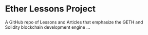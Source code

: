 # Ether Lessons Project

A GitHub repo of Lessons and Articles that emphasize the GETH and Solidity blockchain development engine ...
